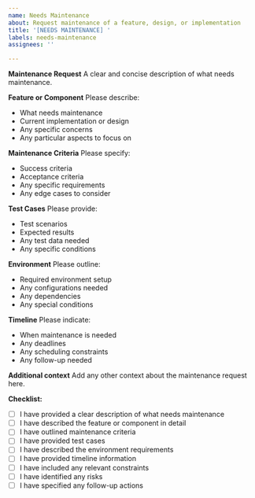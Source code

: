 ```yaml
---
name: Needs Maintenance
about: Request maintenance of a feature, design, or implementation
title: '[NEEDS MAINTENANCE] '
labels: needs-maintenance
assignees: ''

---
```


**Maintenance Request**
A clear and concise description of what needs maintenance.

**Feature or Component**
Please describe:
- What needs maintenance
- Current implementation or design
- Any specific concerns
- Any particular aspects to focus on

**Maintenance Criteria**
Please specify:
- Success criteria
- Acceptance criteria
- Any specific requirements
- Any edge cases to consider

**Test Cases**
Please provide:
- Test scenarios
- Expected results
- Any test data needed
- Any specific conditions

**Environment**
Please outline:
- Required environment setup
- Any configurations needed
- Any dependencies
- Any special conditions

**Timeline**
Please indicate:
- When maintenance is needed
- Any deadlines
- Any scheduling constraints
- Any follow-up needed

**Additional context**
Add any other context about the maintenance request here.

**Checklist:**
- [ ] I have provided a clear description of what needs maintenance
- [ ] I have described the feature or component in detail
- [ ] I have outlined maintenance criteria
- [ ] I have provided test cases
- [ ] I have described the environment requirements
- [ ] I have provided timeline information
- [ ] I have included any relevant constraints
- [ ] I have identified any risks
- [ ] I have specified any follow-up actions 
